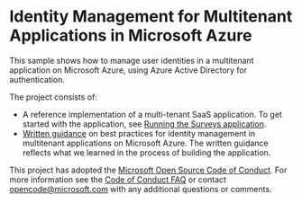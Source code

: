 # Identity Management for Multitenant Applications in Microsoft Azure

This sample shows how to manage user identities in a multitenant application on Microsoft Azure, using Azure Active Directory for authentication.

The project consists of:

- A reference implementation of a multi-tenant SaaS application. To get started with the application, see [Running the Surveys application][get-started].
- [Written guidance][guidance] on best practices for identity management in multitenant applications on Microsoft Azure. The written guidance reflects what we learned in the process of building the application. 

This project has adopted the [Microsoft Open Source Code of Conduct](https://opensource.microsoft.com/codeofconduct/). For more information see the [Code of Conduct FAQ](https://opensource.microsoft.com/codeofconduct/faq/) or contact [opencode@microsoft.com](mailto:opencode@microsoft.com) with any additional questions or comments.

[get-started]: https://docs.microsoft.com/azure/architecture/multitenant-identity/running-the-app
[guidance]: https://docs.microsoft.com/azure/architecture/multitenant-identity/
